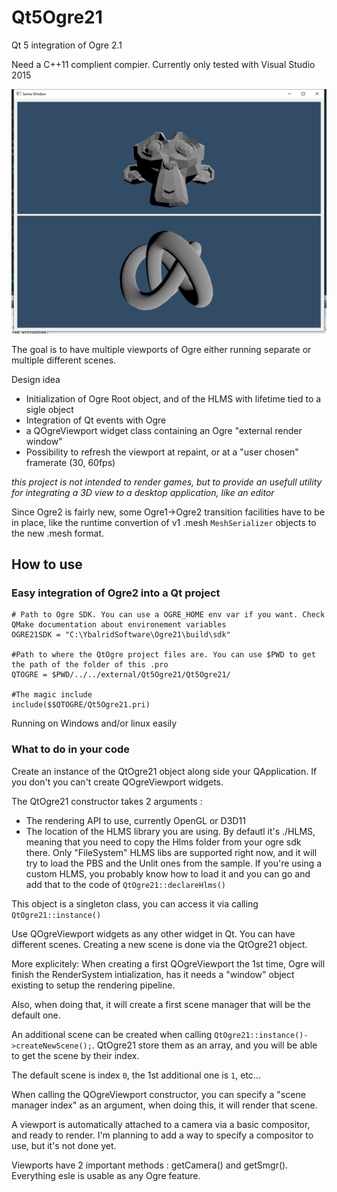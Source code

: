 # Qt5Ogre21
Qt 5 integration of Ogre 2.1

Need a C++11 complient compier. Currently only tested with Visual Studio 2015 

![Screenshot](/Screenshot.png)

The goal is to have multiple viewports of Ogre either running separate or multiple different scenes.

Design idea
  - Initialization of Ogre Root object, and of the HLMS with lifetime tied to a sigle object
  - Integration of Qt events with Ogre
  - a QOgreViewport widget class containing an Ogre "external render window"
  - Possibility to refresh the viewport at repaint, or at a "user chosen" framerate (30, 60fps)
  
*this project is not intended to render games, but to provide an usefull utility for integrating a 3D view to a desktop application, like an editor*
 
Since Ogre2 is fairly new, some Ogre1->Ogre2 transition facilities have to be in place, like the runtime convertion of v1 .mesh `MeshSerializer` objects to the new .mesh format. 

## How to use

### Easy integration of Ogre2 into a Qt project

```QMake
# Path to Ogre SDK. You can use a OGRE_HOME env var if you want. Check QMake documentation about environement variables
OGRE21SDK = "C:\YbalridSoftware\Ogre21\build\sdk"

#Path to where the QtOgre project files are. You can use $PWD to get the path of the folder of this .pro
QTOGRE = $PWD/../../external/Qt5Ogre21/Qt5Ogre21/

#The magic include
include($$QTOGRE/Qt5Ogre21.pri)
```

Running on Windows and/or linux easily

### What to do in your code

Create an instance of the QtOgre21 object along side your QApplication. If you don't you can't create QOgreViewport widgets.

The QtOgre21 constructor takes 2 arguments : 

 - The rendering API to use, currently OpenGL or D3D11
 - The location of the HLMS library you are using. By defautl it's ./HLMS, meaning that you need to copy the Hlms folder from your ogre sdk there. Only "FileSystem" HLMS libs are supported right now, and it will try to load the PBS and the Unlit ones from the sample. If you're using a custom HLMS, you probably know how to load it and you can go and add that to the code of `QtOgre21::declareHlms()`

This object is a singleton class, you can access it via calling `QtOgre21::instance()`

Use QOgreViewport widgets as any other widget in Qt. You can have different scenes. Creating a new scene is done via the QtOgre21 object.

More explicitely: When creating a first QOgreViewport the 1st time, Ogre will finish the RenderSystem intialization, has it needs a "window" object existing to setup the rendering pipeline.

Also, when doing that, it will create a first scene manager that will be the default one. 

An additional scene can be created when calling `QtOgre21::instance()->createNewScene();`. QtOgre21 store them as an array, and you will be able to get the scene by their index. 

The default scene is index `0`, the 1st additional one is `1`, etc... 

When calling the QOgreViewport constructor, you can specify a "scene manager index" as an argument, when doing this, it will render that scene. 

A viewport is automatically attached to a camera via a basic compositor, and ready to render. I'm planning to add a way to specify a compositor to use, but it's not done yet.

Viewports have 2 important methods : getCamera() and getSmgr(). Everything esle is usable as any Ogre feature. 



